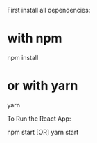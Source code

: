 First install all dependencies:

# with npm

npm install

# or with yarn

yarn

To Run the React App:

npm start [OR] yarn start

